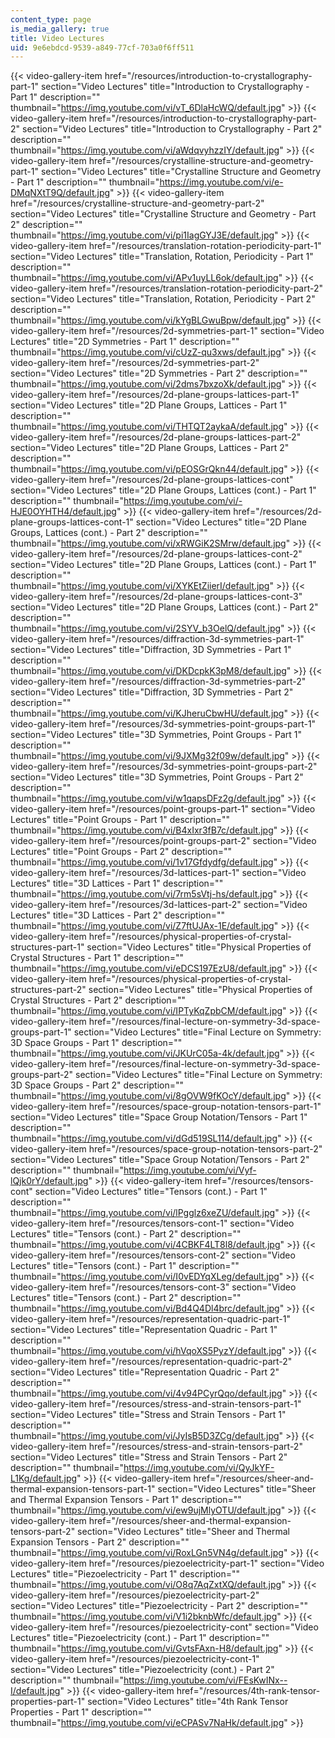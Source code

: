 ```yaml
---
content_type: page
is_media_gallery: true
title: Video Lectures
uid: 9e6ebdcd-9539-a849-77cf-703a0f6ff511
---
```

{{< video-gallery-item href="/resources/introduction-to-crystallography-part-1" section="Video Lectures" title="Introduction to Crystallography - Part 1" description="" thumbnail="https://img.youtube.com/vi/vT_6DlaHcWQ/default.jpg" >}} {{< video-gallery-item href="/resources/introduction-to-crystallography-part-2" section="Video Lectures" title="Introduction to Crystallography - Part 2" description="" thumbnail="https://img.youtube.com/vi/aWdqvyhzzIY/default.jpg" >}} {{< video-gallery-item href="/resources/crystalline-structure-and-geometry-part-1" section="Video Lectures" title="Crystalline Structure and Geometry - Part 1" description="" thumbnail="https://img.youtube.com/vi/e-DMqNXtT9Q/default.jpg" >}} {{< video-gallery-item href="/resources/crystalline-structure-and-geometry-part-2" section="Video Lectures" title="Crystalline Structure and Geometry - Part 2" description="" thumbnail="https://img.youtube.com/vi/pi1IagGYJ3E/default.jpg" >}} {{< video-gallery-item href="/resources/translation-rotation-periodicity-part-1" section="Video Lectures" title="Translation, Rotation, Periodicity - Part 1" description="" thumbnail="https://img.youtube.com/vi/APv1uyLL6ok/default.jpg" >}} {{< video-gallery-item href="/resources/translation-rotation-periodicity-part-2" section="Video Lectures" title="Translation, Rotation, Periodicity - Part 2" description="" thumbnail="https://img.youtube.com/vi/kYgBLGwuBpw/default.jpg" >}} {{< video-gallery-item href="/resources/2d-symmetries-part-1" section="Video Lectures" title="2D Symmetries - Part 1" description="" thumbnail="https://img.youtube.com/vi/cUzZ-qu3xws/default.jpg" >}} {{< video-gallery-item href="/resources/2d-symmetries-part-2" section="Video Lectures" title="2D Symmetries - Part 2" description="" thumbnail="https://img.youtube.com/vi/2dms7bxzoXk/default.jpg" >}} {{< video-gallery-item href="/resources/2d-plane-groups-lattices-part-1" section="Video Lectures" title="2D Plane Groups, Lattices - Part 1" description="" thumbnail="https://img.youtube.com/vi/THTQT2aykaA/default.jpg" >}} {{< video-gallery-item href="/resources/2d-plane-groups-lattices-part-2" section="Video Lectures" title="2D Plane Groups, Lattices - Part 2" description="" thumbnail="https://img.youtube.com/vi/pEOSGrQkn44/default.jpg" >}} {{< video-gallery-item href="/resources/2d-plane-groups-lattices-cont" section="Video Lectures" title="2D Plane Groups, Lattices (cont.) - Part 1" description="" thumbnail="https://img.youtube.com/vi/-HJE0OYHTH4/default.jpg" >}} {{< video-gallery-item href="/resources/2d-plane-groups-lattices-cont-1" section="Video Lectures" title="2D Plane Groups, Lattices (cont.) - Part 2" description="" thumbnail="https://img.youtube.com/vi/xRWGiK2SMrw/default.jpg" >}} {{< video-gallery-item href="/resources/2d-plane-groups-lattices-cont-2" section="Video Lectures" title="2D Plane Groups, Lattices (cont.) - Part 1" description="" thumbnail="https://img.youtube.com/vi/XYKEtZiierI/default.jpg" >}} {{< video-gallery-item href="/resources/2d-plane-groups-lattices-cont-3" section="Video Lectures" title="2D Plane Groups, Lattices (cont.) - Part 2" description="" thumbnail="https://img.youtube.com/vi/2SYV_b3OelQ/default.jpg" >}} {{< video-gallery-item href="/resources/diffraction-3d-symmetries-part-1" section="Video Lectures" title="Diffraction, 3D Symmetries - Part 1" description="" thumbnail="https://img.youtube.com/vi/DKDcpkK3pM8/default.jpg" >}} {{< video-gallery-item href="/resources/diffraction-3d-symmetries-part-2" section="Video Lectures" title="Diffraction, 3D Symmetries - Part 2" description="" thumbnail="https://img.youtube.com/vi/KJheruCbwHU/default.jpg" >}} {{< video-gallery-item href="/resources/3d-symmetries-point-groups-part-1" section="Video Lectures" title="3D Symmetries, Point Groups - Part 1" description="" thumbnail="https://img.youtube.com/vi/9JXMg32f09w/default.jpg" >}} {{< video-gallery-item href="/resources/3d-symmetries-point-groups-part-2" section="Video Lectures" title="3D Symmetries, Point Groups - Part 2" description="" thumbnail="https://img.youtube.com/vi/w1qapsDFz2g/default.jpg" >}} {{< video-gallery-item href="/resources/point-groups-part-1" section="Video Lectures" title="Point Groups - Part 1" description="" thumbnail="https://img.youtube.com/vi/B4xIxr3fB7c/default.jpg" >}} {{< video-gallery-item href="/resources/point-groups-part-2" section="Video Lectures" title="Point Groups - Part 2" description="" thumbnail="https://img.youtube.com/vi/1v17Gfdydfg/default.jpg" >}} {{< video-gallery-item href="/resources/3d-lattices-part-1" section="Video Lectures" title="3D Lattices - Part 1" description="" thumbnail="https://img.youtube.com/vi/7rm5sVtj-hs/default.jpg" >}} {{< video-gallery-item href="/resources/3d-lattices-part-2" section="Video Lectures" title="3D Lattices - Part 2" description="" thumbnail="https://img.youtube.com/vi/Z7ftUJAx-1E/default.jpg" >}} {{< video-gallery-item href="/resources/physical-properties-of-crystal-structures-part-1" section="Video Lectures" title="Physical Properties of Crystal Structures - Part 1" description="" thumbnail="https://img.youtube.com/vi/eDCS197EzU8/default.jpg" >}} {{< video-gallery-item href="/resources/physical-properties-of-crystal-structures-part-2" section="Video Lectures" title="Physical Properties of Crystal Structures - Part 2" description="" thumbnail="https://img.youtube.com/vi/IPTyKqZpbCM/default.jpg" >}} {{< video-gallery-item href="/resources/final-lecture-on-symmetry-3d-space-groups-part-1" section="Video Lectures" title="Final Lecture on Symmetry: 3D Space Groups - Part 1" description="" thumbnail="https://img.youtube.com/vi/JKUrC05a-4k/default.jpg" >}} {{< video-gallery-item href="/resources/final-lecture-on-symmetry-3d-space-groups-part-2" section="Video Lectures" title="Final Lecture on Symmetry: 3D Space Groups - Part 2" description="" thumbnail="https://img.youtube.com/vi/8gOVW9fKOcY/default.jpg" >}} {{< video-gallery-item href="/resources/space-group-notation-tensors-part-1" section="Video Lectures" title="Space Group Notation/Tensors - Part 1" description="" thumbnail="https://img.youtube.com/vi/dGd519SL114/default.jpg" >}} {{< video-gallery-item href="/resources/space-group-notation-tensors-part-2" section="Video Lectures" title="Space Group Notation/Tensors - Part 2" description="" thumbnail="https://img.youtube.com/vi/Vyf-lQjk0rY/default.jpg" >}} {{< video-gallery-item href="/resources/tensors-cont" section="Video Lectures" title="Tensors (cont.) - Part 1" description="" thumbnail="https://img.youtube.com/vi/lPgglz6xeZU/default.jpg" >}} {{< video-gallery-item href="/resources/tensors-cont-1" section="Video Lectures" title="Tensors (cont.) - Part 2" description="" thumbnail="https://img.youtube.com/vi/4CBKF4LT8l8/default.jpg" >}} {{< video-gallery-item href="/resources/tensors-cont-2" section="Video Lectures" title="Tensors (cont.) - Part 1" description="" thumbnail="https://img.youtube.com/vi/I0vEDYqXLeg/default.jpg" >}} {{< video-gallery-item href="/resources/tensors-cont-3" section="Video Lectures" title="Tensors (cont.) - Part 2" description="" thumbnail="https://img.youtube.com/vi/Bd4Q4Dl4brc/default.jpg" >}} {{< video-gallery-item href="/resources/representation-quadric-part-1" section="Video Lectures" title="Representation Quadric - Part 1" description="" thumbnail="https://img.youtube.com/vi/hVqoXS5PyzY/default.jpg" >}} {{< video-gallery-item href="/resources/representation-quadric-part-2" section="Video Lectures" title="Representation Quadric - Part 2" description="" thumbnail="https://img.youtube.com/vi/4v94PCyrQqo/default.jpg" >}} {{< video-gallery-item href="/resources/stress-and-strain-tensors-part-1" section="Video Lectures" title="Stress and Strain Tensors - Part 1" description="" thumbnail="https://img.youtube.com/vi/JyIsB5D3ZCg/default.jpg" >}} {{< video-gallery-item href="/resources/stress-and-strain-tensors-part-2" section="Video Lectures" title="Stress and Strain Tensors - Part 2" description="" thumbnail="https://img.youtube.com/vi/QyJkYF-L1Kg/default.jpg" >}} {{< video-gallery-item href="/resources/sheer-and-thermal-expansion-tensors-part-1" section="Video Lectures" title="Sheer and Thermal Expansion Tensors - Part 1" description="" thumbnail="https://img.youtube.com/vi/ew9ujMlyOTU/default.jpg" >}} {{< video-gallery-item href="/resources/sheer-and-thermal-expansion-tensors-part-2" section="Video Lectures" title="Sheer and Thermal Expansion Tensors - Part 2" description="" thumbnail="https://img.youtube.com/vi/RoxLGn5VN4g/default.jpg" >}} {{< video-gallery-item href="/resources/piezoelectricity-part-1" section="Video Lectures" title="Piezoelectricity - Part 1" description="" thumbnail="https://img.youtube.com/vi/O8q7AqZxtXQ/default.jpg" >}} {{< video-gallery-item href="/resources/piezoelectricity-part-2" section="Video Lectures" title="Piezoelectricity - Part 2" description="" thumbnail="https://img.youtube.com/vi/V1i2bknbWfc/default.jpg" >}} {{< video-gallery-item href="/resources/piezoelectricity-cont" section="Video Lectures" title="Piezoelectricity (cont.) - Part 1" description="" thumbnail="https://img.youtube.com/vi/GvtsFAxn-H8/default.jpg" >}} {{< video-gallery-item href="/resources/piezoelectricity-cont-1" section="Video Lectures" title="Piezoelectricity (cont.) - Part 2" description="" thumbnail="https://img.youtube.com/vi/FEsKwINx--I/default.jpg" >}} {{< video-gallery-item href="/resources/4th-rank-tensor-properties-part-1" section="Video Lectures" title="4th Rank Tensor Properties - Part 1" description="" thumbnail="https://img.youtube.com/vi/eCPASv7NaHk/default.jpg" >}}